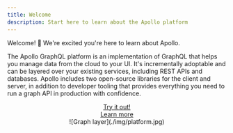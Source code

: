 ```yaml
---
title: Welcome
description: Start here to learn about the Apollo platform
---
```


Welcome! 👋 We're excited you're here to learn about Apollo.

The Apollo GraphQL platform is an implementation of GraphQL that helps you manage data from the cloud to your UI. It's incrementally adoptable and can be layered over your existing services, including REST APIs and databases. Apollo includes two open-source libraries for the client and server, in addition to developer tooling that provides everything you need to run a graph API in production with confidence.

<div class="documentation-buttons">
  <div class="doc">
    <div align="center">
      <a href="/docs/tutorial/introduction.html" class="btn default closed">Try it out!</a>
    </div>
  </div>
  <div class="doc">
    <div align="center">
      <a href="/docs/intro/platform.html" class="btn default hollow">Learn more</a>
    </div>
  </div>
</div>

<div style="text-align:center">
![Graph layer](./img/platform.jpg)
</div>


